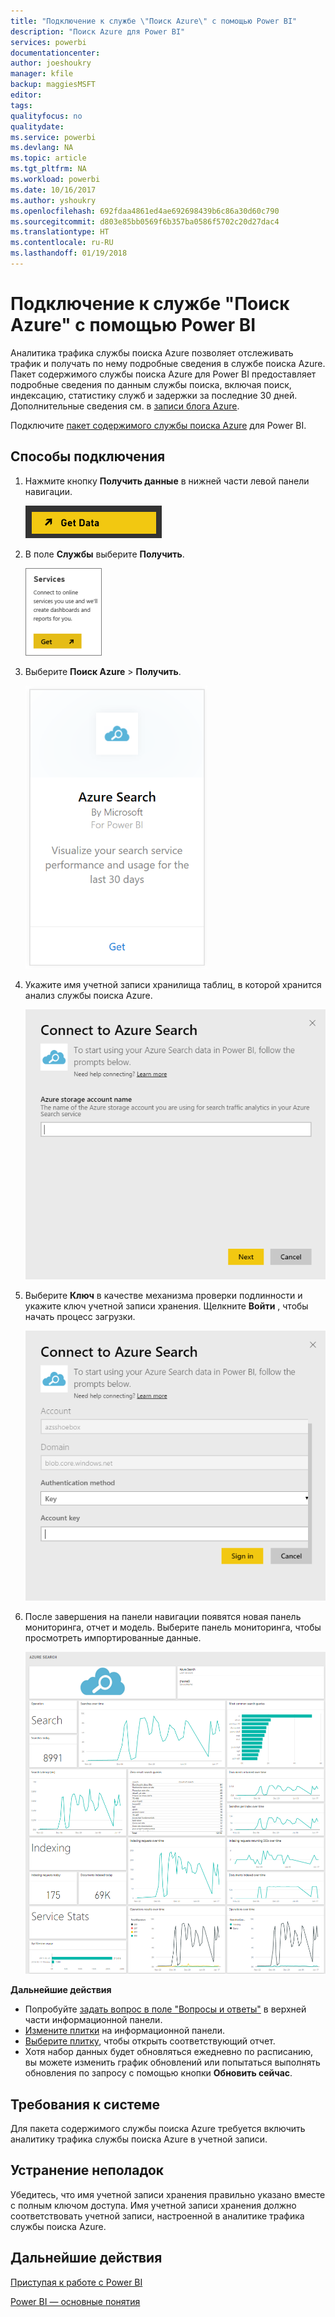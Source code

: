 ```yaml
---
title: "Подключение к службе \"Поиск Azure\" с помощью Power BI"
description: "Поиск Azure для Power BI"
services: powerbi
documentationcenter: 
author: joeshoukry
manager: kfile
backup: maggiesMSFT
editor: 
tags: 
qualityfocus: no
qualitydate: 
ms.service: powerbi
ms.devlang: NA
ms.topic: article
ms.tgt_pltfrm: NA
ms.workload: powerbi
ms.date: 10/16/2017
ms.author: yshoukry
ms.openlocfilehash: 692fdaa4861ed4ae692698439b6c86a30d60c790
ms.sourcegitcommit: d803e85bb0569f6b357ba0586f5702c20d27dac4
ms.translationtype: HT
ms.contentlocale: ru-RU
ms.lasthandoff: 01/19/2018
---
```

# <a name="connect-to-azure-search-with-power-bi"></a>Подключение к службе "Поиск Azure" с помощью Power BI
Аналитика трафика службы поиска Azure позволяет отслеживать трафик и получать по нему подробные сведения в службе поиска Azure. Пакет содержимого службы поиска Azure для Power BI предоставляет подробные сведения по данным службы поиска, включая поиск, индексацию, статистику служб и задержки за последние 30 дней. Дополнительные сведения см. в [записи блога Azure](https://azure.microsoft.com/en-us/blog/analyzing-your-azure-search-traffic/).

Подключите [пакет содержимого службы поиска Azure](https://app.powerbi.com/getdata/services/azure-search) для Power BI.

## <a name="how-to-connect"></a>Способы подключения
1. Нажмите кнопку **Получить данные** в нижней части левой панели навигации.
   
   ![](media/service-connect-to-azure-search/pbi_getdata.png) 
2. В поле **Службы** выберите **Получить**.
   
   ![](media/service-connect-to-azure-search/pbi_getservices.png) 
3. Выберите **Поиск Azure** \> **Получить**.
   
   ![](media/service-connect-to-azure-search/azuresearch.png)
4. Укажите имя учетной записи хранилища таблиц, в которой хранится анализ службы поиска Azure.
   
   ![](media/service-connect-to-azure-search/params.png)
5. Выберите **Ключ** в качестве механизма проверки подлинности и укажите ключ учетной записи хранения. Щелкните **Войти** , чтобы начать процесс загрузки.
   
   ![](media/service-connect-to-azure-search/creds.png)
6. После завершения на панели навигации появятся новая панель мониторинга, отчет и модель. Выберите панель мониторинга, чтобы просмотреть импортированные данные.
   
    ![](media/service-connect-to-azure-search/dashboard2.png)

**Дальнейшие действия**

* Попробуйте [задать вопрос в поле "Вопросы и ответы"](power-bi-q-and-a.md) в верхней части информационной панели.
* [Измените плитки](service-dashboard-edit-tile.md) на информационной панели.
* [Выберите плитку](service-dashboard-tiles.md), чтобы открыть соответствующий отчет.
* Хотя набор данных будет обновляться ежедневно по расписанию, вы можете изменить график обновлений или попытаться выполнять обновления по запросу с помощью кнопки **Обновить сейчас**.

## <a name="system-requirements"></a>Требования к системе
Для пакета содержимого службы поиска Azure требуется включить аналитику трафика службы поиска Azure в учетной записи.

## <a name="troubleshooting"></a>Устранение неполадок
Убедитесь, что имя учетной записи хранения правильно указано вместе с полным ключом доступа. Имя учетной записи хранения должно соответствовать учетной записи, настроенной в аналитике трафика службы поиска Azure.

## <a name="next-steps"></a>Дальнейшие действия
[Приступая к работе с Power BI](service-get-started.md)

[Power BI — основные понятия](service-basic-concepts.md)

